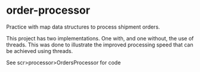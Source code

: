 # order-processor

Practice with map data structures to process shipment orders.

This project has two implementations. One with, and one without, the use of threads. 
This was done to illustrate the improved processing speed that can be achieved using threads.

See scr>processor>OrdersProcessor for code

